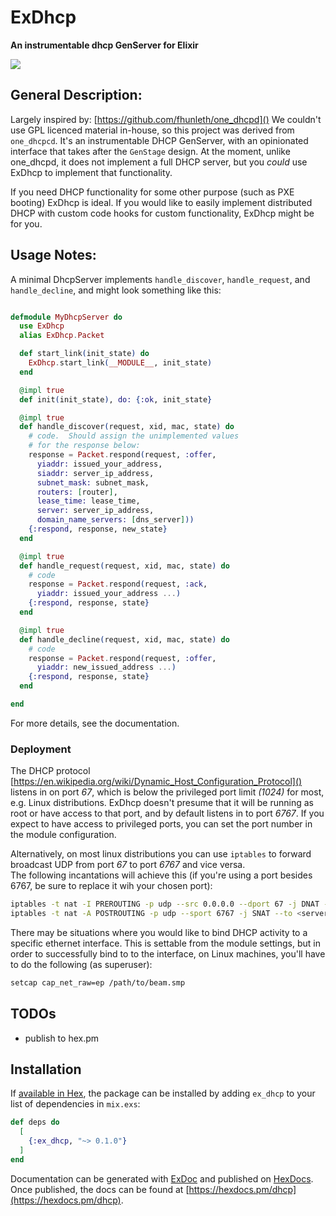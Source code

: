 # ExDhcp

**An instrumentable dhcp GenServer for Elixir**

<img src="https://api.travis-ci.com/RstorLabs/ex_dhcp.svg?branch=master"/>

## General Description:

Largely inspired by:  [https://github.com/fhunleth/one_dhcpd]()
We couldn't use GPL licenced material in-house, so this project was
derived from `one_dhcpcd`.  It's an instrumentable DHCP GenServer,
with an opinionated interface that takes after the `GenStage` design.
At the moment, unlike one_dhcpd, it does not implement a full DHCP
server, but you *could* use ExDhcp to implement that functionality.

If you need DHCP functionality for some other purpose (such as PXE
booting) ExDhcp is ideal.  If you would like to easily implement 
distributed DHCP with custom code hooks for custom functionality, ExDhcp 
might be for you.

## Usage Notes:

A minimal DhcpServer implements `handle_discover`, `handle_request`, and
`handle_decline`, and might look something like this:

```elixir

defmodule MyDhcpServer do
  use ExDhcp
  alias ExDhcp.Packet

  def start_link(init_state) do
    ExDhcp.start_link(__MODULE__, init_state)
  end

  @impl true
  def init(init_state), do: {:ok, init_state}

  @impl true
  def handle_discover(request, xid, mac, state) do
    # code.  Should assign the unimplemented values 
    # for the response below:
    response = Packet.respond(request, :offer,
      yiaddr: issued_your_address,
      siaddr: server_ip_address,
      subnet_mask: subnet_mask,
      routers: [router],
      lease_time: lease_time,
      server: server_ip_address,
      domain_name_servers: [dns_server]))
    {:respond, response, new_state}
  end

  @impl true
  def handle_request(request, xid, mac, state) do
    # code
    response = Packet.respond(request, :ack,
      yiaddr: issued_your_address ...)
    {:respond, response, state}
  end

  @impl true
  def handle_decline(request, xid, mac, state) do
    # code
    response = Packet.respond(request, :offer,
      yiaddr: new_issued_address ...)
    {:respond, response, state}
  end

end

```
For more details, see the documentation.

### Deployment

The DHCP protocol [https://en.wikipedia.org/wiki/Dynamic_Host_Configuration_Protocol]() 
listens in on port *67*, which is below the privileged port limit 
*(1024)* for most, e.g. Linux distributions.  ExDhcp doesn't presume
that it will be running as root or have access to that port, and by
default listens in to port *6767*.  If you expect to have access to 
privileged ports, you can set the port number in the module configuration.

Alternatively, on most linux distributions you can use `iptables` to 
forward broadcast UDP from port *67* to port *6767* and vice versa.  
The following incantations will achieve this (if you're using a port besides
6767, be sure to replace it wih your chosen port):

```bash
iptables -t nat -I PREROUTING -p udp --src 0.0.0.0 --dport 67 -j DNAT --to 0.0.0.0:6767
iptables -t nat -A POSTROUTING -p udp --sport 6767 -j SNAT --to <server ip address>:67
```

There may be situations where you would like to bind DHCP activity to 
a specific ethernet interface.  This is settable from the module settings,
but in order to successfully bind to to the interface, on Linux machines,
you'll have to do the following (as superuser):

```bash
setcap cap_net_raw=ep /path/to/beam.smp
```

## TODOs

- publish to hex.pm

## Installation

If [available in Hex](https://hex.pm/docs/publish), the package can be installed
by adding `ex_dhcp` to your list of dependencies in `mix.exs`:

```elixir
def deps do
  [
    {:ex_dhcp, "~> 0.1.0"}
  ]
end
```

Documentation can be generated with [ExDoc](https://github.com/elixir-lang/ex_doc)
and published on [HexDocs](https://hexdocs.pm). Once published, the docs can
be found at [https://hexdocs.pm/dhcp](https://hexdocs.pm/dhcp).

